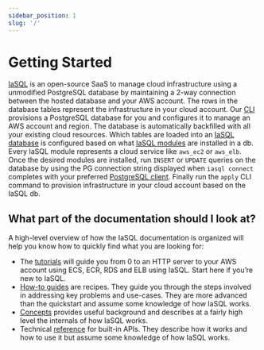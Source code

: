```yaml
---
sidebar_position: 1
slug: '/'
---
```


# Getting Started

[IaSQL](https://iasql.com) is an open-source SaaS to manage cloud infrastructure using a unmodified PostgreSQL database by maintaining a 2-way connection between the hosted database and your AWS account. The rows in the database tables represent the infrastructure in your cloud account. Our [CLI](/install) provisions a PostgreSQL database for you and configures it to manage an AWS account and region. The database is automatically backfilled with all your existing cloud resources. Which tables are loaded into an [IaSQL database](/database) is configured based on what [IaSQL modules](/module) are installed in a db. Every IaSQL module represents a cloud service like `aws_ec2` or `aws_elb`. Once the desired modules are installed, run `INSERT` or `UPDATE` queries on the database by using the PG connection string displayed when `iasql connect` completes with your preferred [PostgreSQL client](/connect). Finally run the `apply` CLI command to provision infrastructure in your cloud account based on the IaSQL db.

## What part of the documentation should I look at?

A high-level overview of how the IaSQL documentation is organized will help you know how to quickly find what you are looking for:

* The [tutorials](/typeorm) will guide you from 0 to an HTTP server to your AWS account using ECS, ECR, RDS and ELB using IaSQL. Start here if you’re new to IaSQL.
* [How-to guides](/connect) are recipes. They guide you through the steps involved in addressing key problems and use-cases. They are more advanced than the quickstart and assume some knowledge of how IaSQL works.
* [Concepts](/database) provides useful background and describes at a fairly high level the internals of how IaSQL works.
* Technical [reference](/cli) for built-in APIs. They describe how it works and how to use it but assume some knowledge of how IaSQL works.